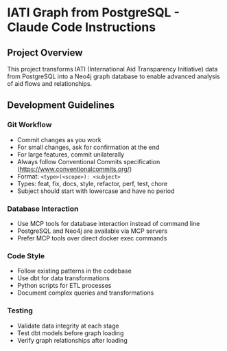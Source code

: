 # IATI Graph from PostgreSQL - Claude Code Instructions

## Project Overview
This project transforms IATI (International Aid Transparency Initiative) data from PostgreSQL into a Neo4j graph database to enable advanced analysis of aid flows and relationships.

## Development Guidelines

### Git Workflow
- Commit changes as you work
- For small changes, ask for confirmation at the end
- For large features, commit unilaterally
- Always follow Conventional Commits specification (https://www.conventionalcommits.org/)
- Format: `<type>(<scope>): <subject>`
- Types: feat, fix, docs, style, refactor, perf, test, chore
- Subject should start with lowercase and have no period

### Database Interaction
- Use MCP tools for database interaction instead of command line
- PostgreSQL and Neo4j are available via MCP servers
- Prefer MCP tools over direct docker exec commands

### Code Style
- Follow existing patterns in the codebase
- Use dbt for data transformations
- Python scripts for ETL processes
- Document complex queries and transformations

### Testing
- Validate data integrity at each stage
- Test dbt models before graph loading
- Verify graph relationships after loading